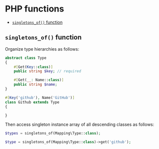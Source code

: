 # PHP functions

* [`singletons_of()` function](#singletonsof-function)

## `singletons_of()` function

Organize type hierarchies as follows:

```php
abstract class Type
{
    #[Get(Key::class)]
    public string $key; // required

    #[Get(__: Name::class)]
    public string $name;
}

#[Key('github'), Name('GitHub')]
class Github extends Type
{

}
```

Then access singleton instance array of all descending classes as follows:

```php
$types = singletons_of(Mapping\Type::class);

$type = singletons_of(Mapping\Type::class)->get('github');
```
